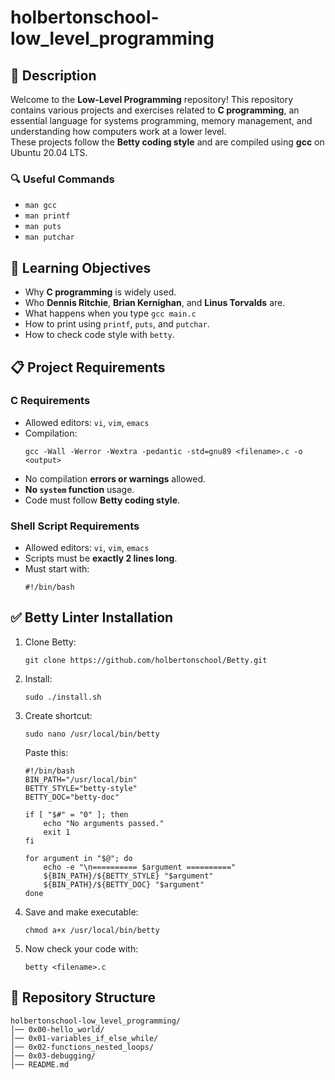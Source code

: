 # **holbertonschool-low_level_programming**

## **📌 Description**
Welcome to the **Low-Level Programming** repository! This repository contains various projects and exercises related to **C programming**, an essential language for systems programming, memory management, and understanding how computers work at a lower level.  
These projects follow the **Betty coding style** and are compiled using **gcc** on Ubuntu 20.04 LTS.

### **🔍 Useful Commands**
- `man gcc`
- `man printf`
- `man puts`
- `man putchar`

## **🎯 Learning Objectives**
- Why **C programming** is widely used.
- Who **Dennis Ritchie**, **Brian Kernighan**, and **Linus Torvalds** are.
- What happens when you type `gcc main.c`
- How to print using `printf`, `puts`, and `putchar`.
- How to check code style with `betty`.

## **📋 Project Requirements**
### **C Requirements**
- Allowed editors: `vi`, `vim`, `emacs`
- Compilation:  
  ```
  gcc -Wall -Werror -Wextra -pedantic -std=gnu89 <filename>.c -o <output>
  ```
- No compilation **errors or warnings** allowed.
- **No `system` function** usage.
- Code must follow **Betty coding style**.

### **Shell Script Requirements**
- Allowed editors: `vi`, `vim`, `emacs`
- Scripts must be **exactly 2 lines long**.
- Must start with:
  ```
  #!/bin/bash
  ```

## **✅ Betty Linter Installation**
1. Clone Betty:
   ```
   git clone https://github.com/holbertonschool/Betty.git
   ```
2. Install:
   ```
   sudo ./install.sh
   ```
3. Create shortcut:
   ```
   sudo nano /usr/local/bin/betty
   ```
   Paste this:
   ```
   #!/bin/bash
   BIN_PATH="/usr/local/bin"
   BETTY_STYLE="betty-style"
   BETTY_DOC="betty-doc"

   if [ "$#" = "0" ]; then
       echo "No arguments passed."
       exit 1
   fi

   for argument in "$@"; do
       echo -e "\n========== $argument =========="
       ${BIN_PATH}/${BETTY_STYLE} "$argument"
       ${BIN_PATH}/${BETTY_DOC} "$argument"
   done
   ```
4. Save and make executable:
   ```
   chmod a+x /usr/local/bin/betty
   ```
5. Now check your code with:
   ```
   betty <filename>.c
   ```

## **📂 Repository Structure**
```
holbertonschool-low_level_programming/
│── 0x00-hello_world/
│── 0x01-variables_if_else_while/
│── 0x02-functions_nested_loops/
│── 0x03-debugging/
│── README.md
```
